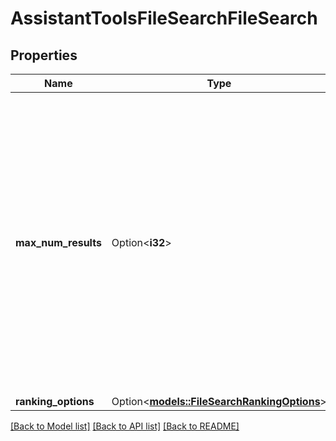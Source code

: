 # AssistantToolsFileSearchFileSearch

## Properties

Name | Type | Description | Notes
------------ | ------------- | ------------- | -------------
**max_num_results** | Option<**i32**> | The maximum number of results the file search tool should output. The default is 20 for `gpt-4*` models and 5 for `gpt-3.5-turbo`. This number should be between 1 and 50 inclusive.  Note that the file search tool may output fewer than `max_num_results` results. See the [file search tool documentation](https://platform.openai.com/docs/assistants/tools/file-search#customizing-file-search-settings) for more information.  | [optional]
**ranking_options** | Option<[**models::FileSearchRankingOptions**](FileSearchRankingOptions.md)> |  | [optional]

[[Back to Model list]](../README.md#documentation-for-models) [[Back to API list]](../README.md#documentation-for-api-endpoints) [[Back to README]](../README.md)


